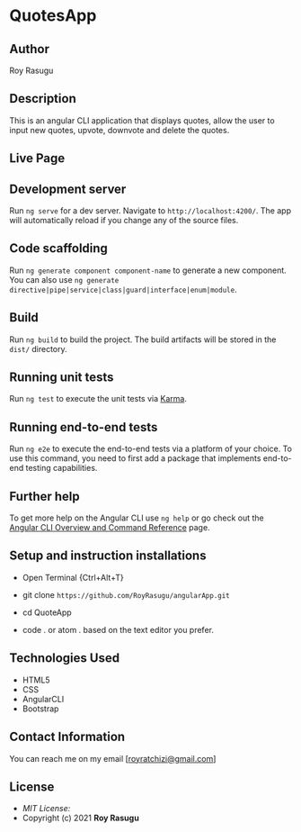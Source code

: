 # QuotesApp

## Author

Roy Rasugu

## Description

This is an angular CLI application that displays quotes, allow the user to input new quotes, upvote, downvote and delete the quotes.

## Live Page


## Development server

Run `ng serve` for a dev server. Navigate to `http://localhost:4200/`. The app will automatically reload if you change any of the source files.

## Code scaffolding

Run `ng generate component component-name` to generate a new component. You can also use `ng generate directive|pipe|service|class|guard|interface|enum|module`.

## Build

Run `ng build` to build the project. The build artifacts will be stored in the `dist/` directory.

## Running unit tests

Run `ng test` to execute the unit tests via [Karma](https://karma-runner.github.io).

## Running end-to-end tests

Run `ng e2e` to execute the end-to-end tests via a platform of your choice. To use this command, you need to first add a package that implements end-to-end testing capabilities.

## Further help

To get more help on the Angular CLI use `ng help` or go check out the [Angular CLI Overview and Command Reference](https://angular.io/cli) page.

## Setup and instruction installations
* Open Terminal {Ctrl+Alt+T}

* git clone ```https://github.com/RoyRasugu/angularApp.git```

* cd QuoteApp

* code . or atom . based on the text editor you prefer.

## Technologies Used

* HTML5
* CSS
* AngularCLI
* Bootstrap

## Contact Information

You can reach me on my email [royratchizi@gmail.com]

## License
* *MIT License:*
* Copyright (c) 2021 **Roy Rasugu**